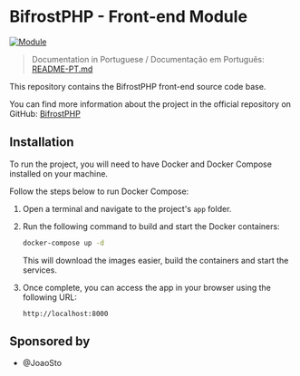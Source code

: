 # BifrostPHP - Front-end Module

[![Module](https://img.shields.io/badge/Module-Front--end-blue)](https://github.com/Felipe-Cavalca/BifrostPHP-Front)

> Documentation in Portuguese / Documentação em Português:
> [README-PT.md](README-PT.md)

This repository contains the BifrostPHP front-end source code base.

You can find more information about the project in the official repository on GitHub: [BifrostPHP](https://github.com/Felipe-Cavalca/BifrostPHP)

## Installation

To run the project, you will need to have Docker and Docker Compose installed on your machine.

Follow the steps below to run Docker Compose:

1. Open a terminal and navigate to the project's `app` folder.

2. Run the following command to build and start the Docker containers:

    ```bash
    docker-compose up -d
    ```

    This will download the images easier, build the containers and start the services.

3. Once complete, you can access the app in your browser using the following URL:

    ```http
    http://localhost:8000
    ```

## Sponsored by

* @JoaoSto
